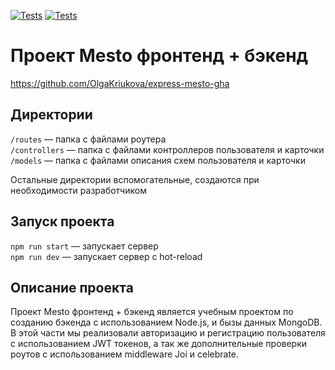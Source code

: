 [![Tests](../../actions/workflows/tests-13-sprint.yml/badge.svg)](../../actions/workflows/tests-13-sprint.yml) [![Tests](../../actions/workflows/tests-14-sprint.yml/badge.svg)](../../actions/workflows/tests-14-sprint.yml)
# Проект Mesto фронтенд + бэкенд
https://github.com/OlgaKriukova/express-mesto-gha

## Директории

`/routes` — папка с файлами роутера  
`/controllers` — папка с файлами контроллеров пользователя и карточки   
`/models` — папка с файлами описания схем пользователя и карточки  
  
Остальные директории вспомогательные, создаются при необходимости разработчиком

## Запуск проекта

`npm run start` — запускает сервер   
`npm run dev` — запускает сервер с hot-reload


## Описание проекта

Проект Mesto фронтенд + бэкенд является учебным проектом по созданию бэкенда с использованием Node.js, и бызы данных MongoDB.
В этой части мы реализовали авторизацию и регистрацию пользователя с использованием JWT токенов, а так же дополнительные проверки роутов с использованием middleware Joi и celebrate.